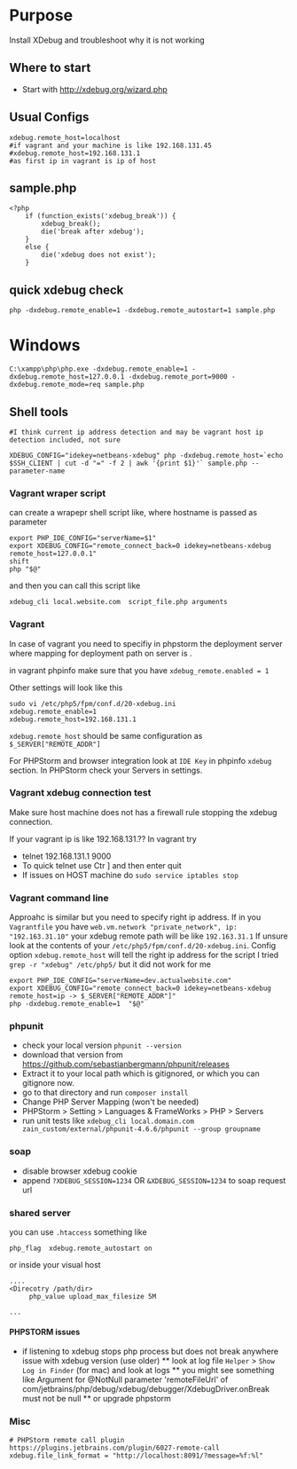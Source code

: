 # Purpose

Install XDebug and troubleshoot why it is not working

## Where to start

*  Start with http://xdebug.org/wizard.php

## Usual Configs
    
    xdebug.remote_host=localhost
    #if vagrant and your machine is like 192.168.131.45
    #xdebug.remote_host=192.168.131.1
    #as first ip in vagrant is ip of host

## sample.php

    <?php
        if (function_exists('xdebug_break')) {
            xdebug_break();
            die('break after xdebug');
        }
        else {
            die('xdebug does not exist');
        }


## quick xdebug check
    
    php -dxdebug.remote_enable=1 -dxdebug.remote_autostart=1 sample.php

# Windows

    C:\xampp\php\php.exe -dxdebug.remote_enable=1 -dxdebug.remote_host=127.0.0.1 -dxdebug.remote_port=9000 -dxdebug.remote_mode=req sample.php


## Shell tools

    #I think current ip address detection and may be vagrant host ip detection included, not sure
    
    XDEBUG_CONFIG="idekey=netbeans-xdebug" php -dxdebug.remote_host=`echo $SSH_CLIENT | cut -d "=" -f 2 | awk '{print $1}'` sample.php --parameter-name

### Vagrant wraper script
can create a wrapepr shell script like, where hostname is passed as parameter

    export PHP_IDE_CONFIG="serverName=$1"
    export XDEBUG_CONFIG="remote_connect_back=0 idekey=netbeans-xdebug remote_host=127.0.0.1"
    shift
    php "$@"

and then you can call this script like

    xdebug_cli local.website.com  script_file.php arguments


### Vagrant

In case of vagrant you need to specifiy in phpstorm the deployment server where mapping for deployment path on server is .

in vagrant phpinfo make sure that you have `xdebug_remote.enabled = 1`

Other settings will look like this


```
sudo vi /etc/php5/fpm/conf.d/20-xdebug.ini
xdebug.remote_enable=1
xdebug.remote_host=192.168.131.1
```
`xdebug.remote_host` should be same configuration as `$_SERVER["REMOTE_ADDR"]`

For PHPStorm and browser integration look at `IDE Key` in phpinfo `xdebug` section.
In PHPStorm check your Servers in settings.

### Vagrant xdebug connection test
Make sure host machine does not has a firewall rule stopping the xdebug connection.

If your vagrant ip is like 192.168.131.?? In vagrant try
* telnet 192.168.131.1 9000
* To quick telnet use Ctr ] and then enter quit
* If issues on HOST machine do `sudo service iptables stop`

### Vagrant command line 

Approahc is similar but you need to specify right ip address. 
If in you `Vagrantfile` you have `web.vm.network "private_network", ip: "192.163.31.10"`
your xdebug remote path will be like `192.163.31.1`
If unsure look at the contents of your `/etc/php5/fpm/conf.d/20-xdebug.ini`.
Config option `xdebug.remote_host` will tell the right ip address for the script
I tried `grep -r "xdebug" /etc/php5/` but it did not work for me
```
export PHP_IDE_CONFIG="serverName=dev.actualwebsite.com"
export XDEBUG_CONFIG="remote_connect_back=0 idekey=netbeans-xdebug remote_host=ip -> $_SERVER["REMOTE_ADDR"]"
php -dxdebug.remote_enable=1  "$@"
```

### phpunit

* check your local version `phpunit --version`
* download that version from https://github.com/sebastianbergmann/phpunit/releases
* Extract it to your local path which is gitignored, or which you can gitignore now.
* go to that directory and run `composer install`
* Change PHP Server Mapping (won't be needed)
* PHPStorm > Setting > Languages & FrameWorks > PHP > Servers
* run unit tests like `xdebug_cli local.domain.com zain_custom/external/phpunit-4.6.6/phpunit --group groupname`

### soap
* disable browser xdebug cookie
* append `?XDEBUG_SESSION=1234` OR `&XDEBUG_SESSION=1234` to soap request url

### shared server
you can use `.htaccess` something like
```
php_flag  xdebug.remote_autostart on
```

or inside your visual host 
```
....
<Direcotry /path/dir>
     php_value upload_max_filesize 5M

...
```
#### PHPSTORM issues
* if listening to xdebug stops php process but does not break anywhere issue with xdebug version (use older)
** look at log file `Helper` > `Show Log in Finder` (for mac) and look at logs
** you might see something like Argument for @NotNull parameter 'remoteFileUrl' of com/jetbrains/php/debug/xdebug/debugger/XdebugDriver.onBreak must not be null 
** or upgrade phpstorm


### Misc

    # PHPStorm remote call plugin https://plugins.jetbrains.com/plugin/6027-remote-call
    xdebug.file_link_format = "http://localhost:8091/?message=%f:%l"
